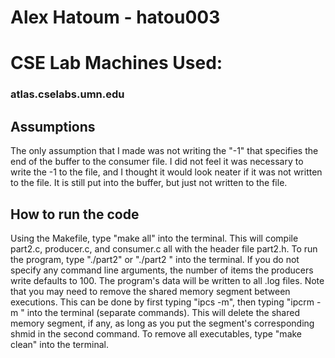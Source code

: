 # Alex Hatoum - hatou003
# CSE Lab Machines Used:
###    atlas.cselabs.umn.edu

## Assumptions
The only assumption that I made was not writing the "-1" that specifies the end of the buffer to the consumer file. I did not feel it was necessary to write the -1 to the file, and I thought it would look neater if it was not written to the file. It is still put into the buffer, but just not written to the file.

## How to run the code
Using the Makefile, type "make all" into the terminal. This will compile part2.c, producer.c, and consumer.c all with the header file part2.h. To run the program, type "./part2" or "./part2 <some integer>" into the terminal. If you do not specify any command line arguments, the number of items the producers write defaults to 100. The program's data will be written to all .log files. Note that you may need to remove the shared memory segment between executions. This can be done by first typing "ipcs -m", then typing "ipcrm -m <shmid>" into the terminal (separate commands). This will delete the shared memory segment, if any, as long as you put the segment's corresponding shmid in the second command. To remove all executables, type "make clean" into the terminal.